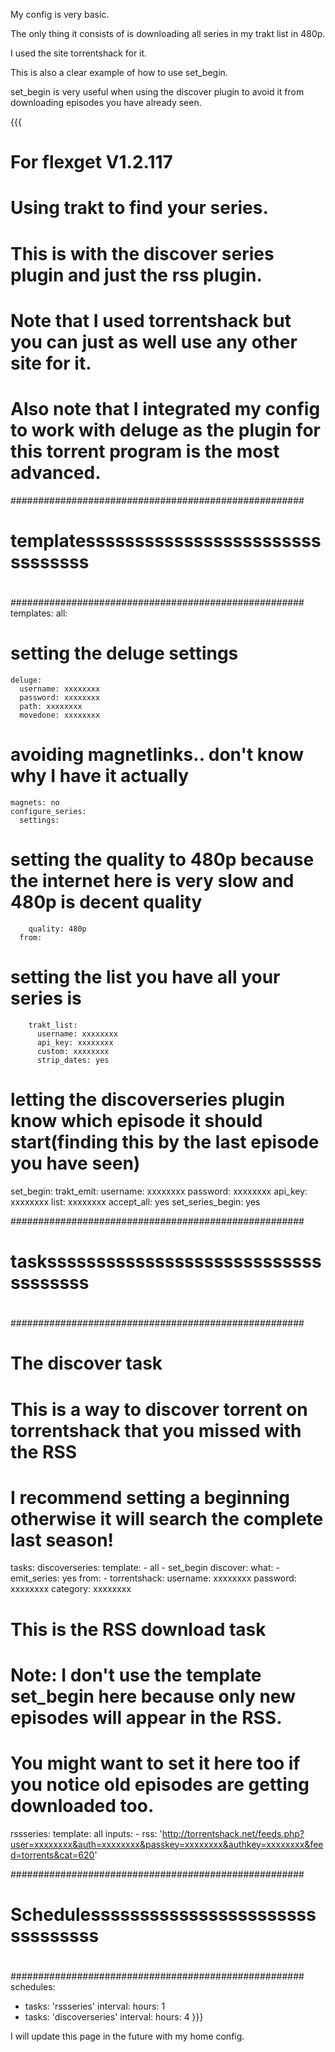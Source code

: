 My config is very basic.

The only thing it consists of is downloading all series in my trakt list in 480p.

I used the site torrentshack for it.


This is also a clear example of how to use set_begin.

set_begin is very useful when using the discover plugin to avoid it from downloading episodes you have already seen.


{{{
# For flexget V1.2.117
# Using trakt to find your series.
# This is with the discover series plugin and just the rss plugin.
# Note that I used torrentshack but you can just as well use any other site for it.
# Also note that I integrated my config to work with deluge as the plugin for this torrent program is the most advanced.

#####################################################
#                                                   #
# templatessssssssssssssssssssssssssssssss          #
#                                                   #
#####################################################
templates:
  all:
# setting the deluge settings
    deluge:
      username: xxxxxxxx
      password: xxxxxxxx
      path: xxxxxxxx
      movedone: xxxxxxxx
# avoiding magnetlinks.. don't know why I have it actually 
    magnets: no
    configure_series:
      settings:
# setting the quality to 480p because the internet here is very slow and 480p is decent quality
        quality: 480p
      from:
# setting the list you have all your series is
        trakt_list:
          username: xxxxxxxx
          api_key: xxxxxxxx
          custom: xxxxxxxx
          strip_dates: yes

# letting the discoverseries plugin know which episode it should start(finding this by the last episode you have seen)
  set_begin:
    trakt_emit:
      username: xxxxxxxx
      password: xxxxxxxx
      api_key: xxxxxxxx
      list: xxxxxxxx 
    accept_all: yes
    set_series_begin: yes
    


#####################################################
#                                                   #
# taskssssssssssssssssssssssssssssssssssss          #
#                                                   #
#####################################################
# The discover task
# This is a way to discover torrent on torrentshack that you missed with the RSS
# I recommend setting a beginning otherwise it will search the complete last season!


tasks:
  discoverseries:
    template: 
      - all
      - set_begin
    discover:
      what:
        - emit_series: yes
      from:
        - torrentshack:
            username: xxxxxxxx
            password: xxxxxxxx
            category: xxxxxxxx


# This is the RSS download task
# Note: I don't use the template set_begin here because only new episodes will appear in the RSS.
# You might want to set it here too if you notice old episodes are getting downloaded too.

  rssseries:
    template: all
    inputs:
      - rss: 'http://torrentshack.net/feeds.php?user=xxxxxxxx&auth=xxxxxxxx&passkey=xxxxxxxx&authkey=xxxxxxxx&feed=torrents&cat=620'



#####################################################
#                                                   #
# Schedulessssssssssssssssssssssssssssssss          #
#                                                   #
#####################################################
schedules:
  - tasks: 'rssseries'
    interval:
      hours: 1
  - tasks: 'discoverseries'
    interval:
      hours: 4
}}}

I will update this page in the future with my home config.
